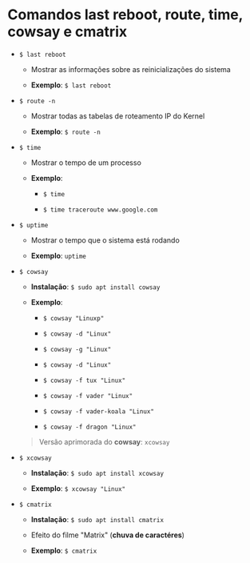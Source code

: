 # Comandos last reboot, route, time, cowsay e cmatrix

* `$ last reboot`

  * Mostrar as informações sobre as reinicializações do sistema

  * **Exemplo**: `$ last reboot`

* `$ route -n`

  * Mostrar todas as tabelas de roteamento IP do Kernel

  * **Exemplo**: `$ route -n`

* `$ time`

  * Mostrar o tempo de um processo

  * **Exemplo**: 
    
    * `$ time`

    * `$ time traceroute www.google.com`

* `$ uptime`

  * Mostrar o tempo que o sistema está rodando

  * **Exemplo**: `uptime`


* `$ cowsay`

  * **Instalação**: `$ sudo apt install cowsay`

  * **Exemplo**:
    * `$ cowsay "Linuxp"`

    * `$ cowsay -d "Linux"`

    * `$ cowsay -g "Linux"`

    * `$ cowsay -d "Linux"`

    * `$ cowsay -f tux "Linux"`

    * `$ cowsay -f vader "Linux"`

    * `$ cowsay -f vader-koala "Linux"`

    * `$ cowsay -f dragon "Linux"`

  > Versão aprimorada do **cowsay**: `xcowsay`

* `$ xcowsay`

  * **Instalação**: `$ sudo apt install xcowsay`

  * **Exemplo**: `$ xcowsay "Linux"`

* `$ cmatrix`

  * **Instalação**: `$ sudo apt install cmatrix`

  * Efeito do filme "Matrix" (**chuva de caractéres**)

  * **Exemplo**: `$ cmatrix`